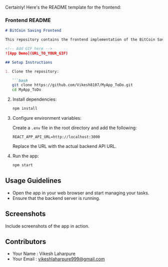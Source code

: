 Certainly! Here's the README template for the frontend:

### Frontend README

```markdown
# BitCoin Saving Frontend

This repository contains the frontend implementation of the BitCoin Saving Android app.

<!-- Add GIF here -->
![App Demo](URL_TO_YOUR_GIF)

## Setup Instructions

1. Clone the repository:

   ```bash
   git clone https://github.com/Vikesh8107/MyApp_ToDo.git
   cd MyApp_ToDo
   ```

2. Install dependencies:

   ```bash
   npm install
   ```

3. Configure environment variables:

   Create a `.env` file in the root directory and add the following:

   ```env
   REACT_APP_API_URL=http://localhost:3000
   ```

   Replace the URL with the actual backend API URL.

4. Run the app:

   ```bash
   npm start
   ```

## Usage Guidelines

- Open the app in your web browser and start managing your tasks.
- Ensure that the backend server is running.

## Screenshots

Include screenshots of the app in action.

## Contributors

- Your Name : Vikesh Laharpure
- Your Email : vikeshlaharpure999@gmail.com

